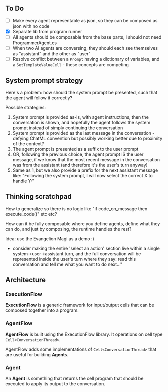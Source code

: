 ## To Do

- [ ] Make every agent representable as json, so they can be composed as json with no code
- [x] Separate lib from program runner
- [ ] All agents should be composable from the base parts, I should not need ProgrammerAgent.cs
- [ ] When two AI agents are conversing, they should each see themselves as "assistant" and the other as "user" 
- [ ] Resolve conflict between a `Prompt` having a dictionary of variables, and a `SetTemplateValueCell` - these concepts are competing

## System prompt strategy

Here's a problem: how should the system prompt be presented, such that the agent will follow it correctly?

Possible strategies:
1. System prompt is provided as-is, with agent instructions, then the conversation is shown, and hopefully the agent follows the system prompt instead of simply continuing the conversation
1. System prompt is provided as the last message in the conversation - defying ChatML convention but possibly working better due to proximity of the context?
1. The agent prompt is presented as a suffix to the user prompt
1. OR, following the previous choice, the agent prompt IS the user message, if we know that the most recent message in the conversation was from the assistant (and therefore it's the user's turn anyway)
1. Same as 1, but we also provide a prefix for the next assistant message like: "Following the system prompt, I will now select the correct X to handle Y:"


## Thinking scratchpad

How to generalize so there is no logic like "if code_on_message then execute_code()" etc etc?

How can it be fully composable where you define agents, define what they can do, and just by composing, the runtime handles the rest?

Idea: use the Evangelion Magi as a demo :)

- consider making the entire 'select an action' section live within a single system->user->assistant turn, and the full conversation will be represented inside the user's turn where they say: read this conversation and tell me what you want to do next..."

## Architecture

### ExecutionFlow
**ExecutionFlow** is a generic framework for input/output cells that can be composed together into a program.

### AgentFlow
**AgentFlow** is built using the ExecutionFlow library. It operations on cell type `Cell<ConversationThread>`.

AgentFlow adds some implementations of `Cell<ConversationThread>` that are useful for building **Agent**s.

### Agent
An **Agent** is something that returns the cell program that should be executed to apply its output to the conversation.